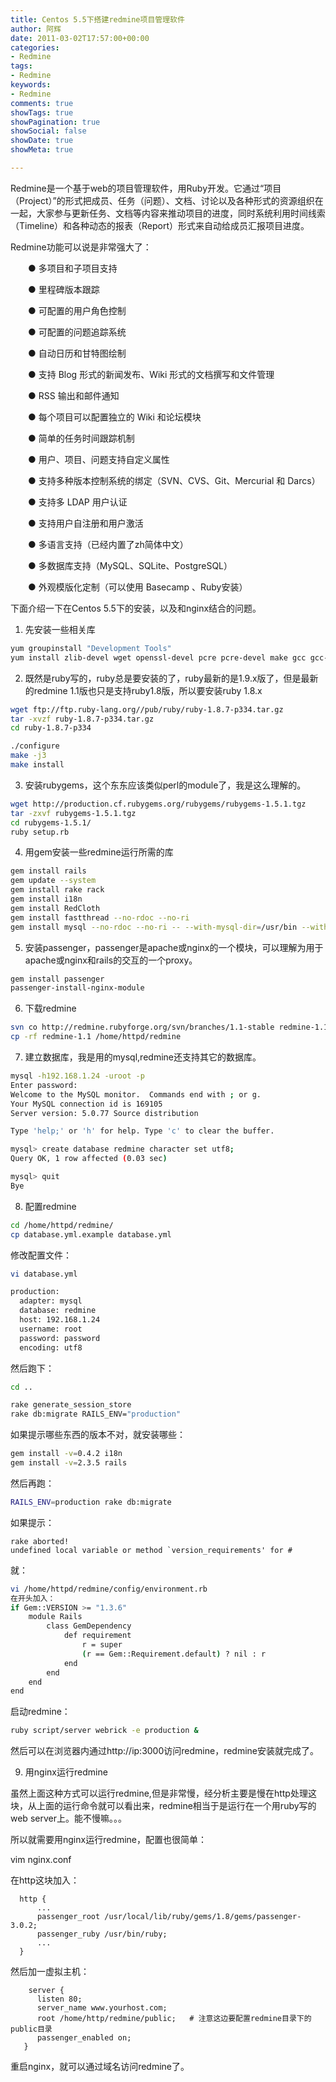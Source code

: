 ```yaml
---
title: Centos 5.5下搭建redmine项目管理软件
author: 阿辉
date: 2011-03-02T17:57:00+00:00
categories:
- Redmine
tags:
- Redmine
keywords:
- Redmine
comments: true
showTags: true
showPagination: true
showSocial: false
showDate: true
showMeta: true

---
```

Redmine是一个基于web的项目管理软件，用Ruby开发。它通过“项目（Project）”的形式把成员、任务（问题）、文档、讨论以及各种形式的资源组织在一起，大家参与更新任务、文档等内容来推动项目的进度，同时系统利用时间线索（Timeline）和各种动态的报表（Report）形式来自动给成员汇报项目进度。

Redmine功能可以说是非常强大了：
<!--more-->

　　● 多项目和子项目支持

　　● 里程碑版本跟踪

　　● 可配置的用户角色控制

　　● 可配置的问题追踪系统

　　● 自动日历和甘特图绘制

　　● 支持 Blog 形式的新闻发布、Wiki 形式的文档撰写和文件管理

　　● RSS 输出和邮件通知

　　● 每个项目可以配置独立的 Wiki 和论坛模块

　　● 简单的任务时间跟踪机制

　　● 用户、项目、问题支持自定义属性

　　● 支持多种版本控制系统的绑定（SVN、CVS、Git、Mercurial 和 Darcs）

　　● 支持多 LDAP 用户认证

　　● 支持用户自注册和用户激活

　　● 多语言支持（已经内置了zh简体中文）

　　● 多数据库支持（MySQL、SQLite、PostgreSQL）

　　● 外观模版化定制（可以使用 Basecamp 、Ruby安装）

下面介绍一下在Centos 5.5下的安装，以及和nginx结合的问题。

1. 先安装一些相关库
```bash
yum groupinstall "Development Tools"
yum install zlib-devel wget openssl-devel pcre pcre-devel make gcc gcc-c++ curl-devel
```
 

2. 既然是ruby写的，ruby总是要安装的了，ruby最新的是1.9.x版了，但是最新的redmine 1.1版也只是支持ruby1.8版，所以要安装ruby 1.8.x
```bash
wget ftp://ftp.ruby-lang.org//pub/ruby/ruby-1.8.7-p334.tar.gz
tar -xvzf ruby-1.8.7-p334.tar.gz
cd ruby-1.8.7-p334

./configure
make -j3
make install
```

3. 安装rubygems，这个东东应该类似perl的module了，我是这么理解的。
```bash
wget http://production.cf.rubygems.org/rubygems/rubygems-1.5.1.tgz
tar -zxvf rubygems-1.5.1.tgz
cd rubygems-1.5.1/
ruby setup.rb
```
 
4. 用gem安装一些redmine运行所需的库
```bash
gem install rails
gem update --system
gem install rake rack
gem install i18n
gem install RedCloth
gem install fastthread --no-rdoc --no-ri
gem install mysql --no-rdoc --no-ri -- --with-mysql-dir=/usr/bin --with-mysql-lib=/usr/lib/mysql --with-mysql-include=/usr/include/mysql
```
 
5. 安装passenger，passenger是apache或nginx的一个模块，可以理解为用于apache或nginx和rails的交互的一个proxy。
```bash
gem install passenger
passenger-install-nginx-module
```

6. 下载redmine
```bash
svn co http://redmine.rubyforge.org/svn/branches/1.1-stable redmine-1.1
cp -rf redmine-1.1 /home/httpd/redmine
```

7. 建立数据库，我是用的mysql,redmine还支持其它的数据库。
```bash
mysql -h192.168.1.24 -uroot -p
Enter password:
Welcome to the MySQL monitor.  Commands end with ; or g.
Your MySQL connection id is 169105
Server version: 5.0.77 Source distribution

Type 'help;' or 'h' for help. Type 'c' to clear the buffer.

mysql> create database redmine character set utf8;
Query OK, 1 row affected (0.03 sec)

mysql> quit
Bye
```

8. 配置redmine
```bash
cd /home/httpd/redmine/
cp database.yml.example database.yml
```
修改配置文件：
```bash
vi database.yml

production:
  adapter: mysql
  database: redmine
  host: 192.168.1.24
  username: root
  password: password
  encoding: utf8
```

然后跑下：
```bash
cd ..

rake generate_session_store
rake db:migrate RAILS_ENV="production"
```
如果提示哪些东西的版本不对，就安装哪些：
```bash
gem install -v=0.4.2 i18n
gem install -v=2.3.5 rails
```
然后再跑：
```bash
RAILS_ENV=production rake db:migrate
```

如果提示：
```
rake aborted!
undefined local variable or method `version_requirements' for #
```
就：
```bash
vi /home/httpd/redmine/config/environment.rb
在开头加入：
if Gem::VERSION >= "1.3.6"
    module Rails
        class GemDependency
            def requirement
                r = super
                (r == Gem::Requirement.default) ? nil : r
            end
        end
    end
end
```
启动redmine：
```bash
ruby script/server webrick -e production &
```
然后可以在浏览器内通过http://ip:3000访问redmine，redmine安装就完成了。


9. 用nginx运行redmine

虽然上面这种方式可以运行redmine,但是非常慢，经分析主要是慢在http处理这块，从上面的运行命令就可以看出来，redmine相当于是运行在一个用ruby写的web server上。能不慢嘛。。。

所以就需要用nginx运行redmine，配置也很简单：

vim nginx.conf

在http这块加入：
```
  http {
      ...
      passenger_root /usr/local/lib/ruby/gems/1.8/gems/passenger-3.0.2;
      passenger_ruby /usr/bin/ruby;
      ...
  }
```
然后加一虚拟主机：
```
    server {
      listen 80;
      server_name www.yourhost.com;
      root /home/http/redmine/public;   # 注意这边要配置redmine目录下的public目录
      passenger_enabled on;
   }
```
重启nginx，就可以通过域名访问redmine了。